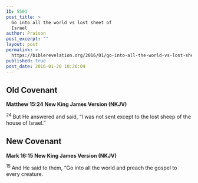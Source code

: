```yaml
---
ID: 5501
post_title: >
  Go into all the world vs lost sheet of
  Israel
author: Praison
post_excerpt: ""
layout: post
permalink: >
  https://biblerevelation.org/2016/01/go-into-all-the-world-vs-lost-sheet-of-israel/
published: true
post_date: 2016-01-20 18:26:04
---
```

<h2><strong>Old Covenant</strong></h2>
<strong><span class="passage-display-bcv">Matthew 15:24
</span><span class="passage-display-version">New King James Version (NKJV)</span></strong>

<span id="en-NKJV-23658" class="text Matt-15-24"><sup class="versenum">24 </sup>But He answered and said, <span class="woj">“I was not sent except to the lost sheep of the house of Israel.”</span></span>
<h2><strong>New Covenant </strong></h2>
<strong><span class="passage-display-bcv">Mark 16:15
</span><span class="passage-display-version">New King James Version (NKJV)</span></strong>

<span id="en-NKJV-24889" class="text Mark-16-15"><sup class="versenum">15 </sup>And He said to them, <span class="woj">“Go into all the world and preach the gospel to every creature.</span></span>

&nbsp;